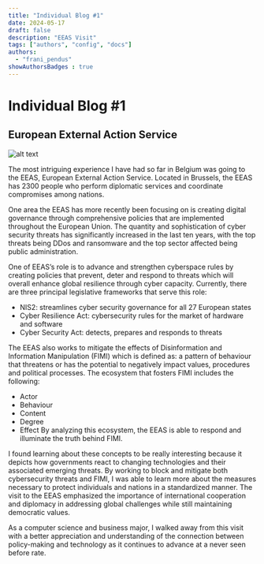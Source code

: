 ```yaml
---
title: "Individual Blog #1"
date: 2024-05-17
draft: false
description: "EEAS Visit"
tags: ["authors", "config", "docs"]
authors:
  - "frani_pendus"
showAuthorsBadges : true
---
```


# Individual Blog #1
## European External Action Service
![alt text](https://ejpress.org/wp-content/uploads/2020/11/eeas.jpg)


The most intriguing experience I have had so far in Belgium was going to the EEAS, European External Action Service. Located in Brussels, the EEAS has 2300 people who perform diplomatic services and coordinate compromises among nations.  

One area the EEAS has more recently been focusing on is creating digital governance through comprehensive policies that are implemented throughout the European Union. The quantity and sophistication of cyber security threats has significantly increased in the last ten years, with the top threats being DDos and ransomware and the top sector affected being public administration. 

One of EEAS’s role is to advance and strengthen cyberspace rules by creating policies that prevent, deter and respond to threats which will overall enhance global resilience through cyber capacity. Currently, there are three principal legislative frameworks that serve this role:
- NIS2: streamlines cyber security governance for all 27 European states
- Cyber Resilience Act: cybersecurity rules for the market of hardware and software
- Cyber Security Act: detects, prepares and responds to threats 

The EEAS also works to mitigate the effects of Disinformation and Information Manipulation (FIMI) which is defined as: a pattern of behaviour that threatens or has the potential to negatively impact values, procedures and political processes. The ecosystem that fosters FIMI includes the following:
- Actor
- Behaviour
- Content
- Degree
- Effect 
By analyzing this ecosystem, the EEAS is able to respond and illuminate the truth behind FIMI. 

I found learning about these concepts to be really interesting because it depicts how governments react to changing technologies and their associated emerging threats. By working to block and mitigate both cybersecurity threats and FIMI, I was able to learn more about the measures necessary to protect individuals and nations in a standardized manner. The visit to the EEAS emphasized the importance of international cooperation and diplomacy in addressing global challenges while still maintaining democratic values.
	
As a computer science and business major, I walked away from this visit with a better appreciation and understanding of the connection between policy-making and technology as it continues to advance at a never seen before rate. 

